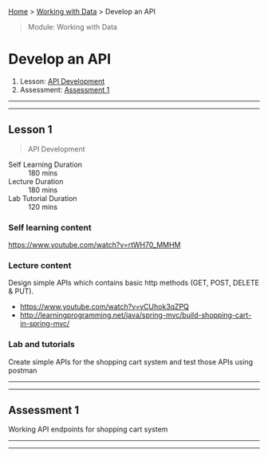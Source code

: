 [Home](../README.md) > [Working with Data](./README.md) > Develop an API

> Module: Working with Data

# Develop an API

1. Lesson: [API Development](#lesson-1)
1. Assessment: [Assessment 1](#assessment-1)

---

---

## Lesson 1

> API Development

<dl>
<dt>Self Learning Duration</dt>
<dd>180 mins</dd>
<dt>Lecture Duration</dt>
<dd>180 mins</dd>
<dt>Lab Tutorial Duration</dt>
<dd>120 mins</dd>
</dl>

### Self learning content

https://www.youtube.com/watch?v=rtWH70_MMHM

### Lecture content

Design simple APIs which contains basic http methods (GET, POST, DELETE & PUT).

- https://www.youtube.com/watch?v=vCUhok3qZPQ
- http://learningprogramming.net/java/spring-mvc/build-shopping-cart-in-spring-mvc/

### Lab and tutorials

Create simple APIs for the shopping cart system and test those APIs using postman

---

---

## Assessment 1

Working API endpoints for shopping cart system

---

---
